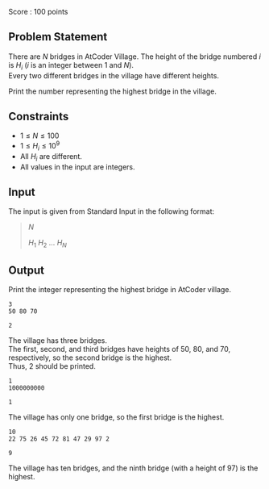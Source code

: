 Score : $100$ points

## Problem Statement

There are $N$ bridges in AtCoder Village. The height of the bridge numbered $i$ is $H_i$ ($i$ is an integer between $1$ and $N$).<br>
Every two different bridges in the village have different heights.

Print the number representing the highest bridge in the village.

## Constraints

- $1\leq N \leq 100$
- $1\leq H_i \leq 10^9$
- All $H_i$ are different.
- All values in the input are integers.

## Input

The input is given from Standard Input in the following format:

> $N$
> 
> $H_1$ $H_2$ $\ldots$ $H_N$

## Output

Print the integer representing the highest bridge in AtCoder village.

```input1
3
50 80 70
```

```output1
2
```

The village has three bridges.<br>
The first, second, and third bridges have heights of $50$, $80$, and $70$, respectively,
so the second bridge is the highest.<br>
Thus, $2$ should be printed.

```input2
1
1000000000
```

```output2
1
```

The village has only one bridge, so the first bridge is the highest.

```input3
10
22 75 26 45 72 81 47 29 97 2
```

```output3
9
```

The village has ten bridges, and the ninth bridge (with a height of $97$) is the highest.